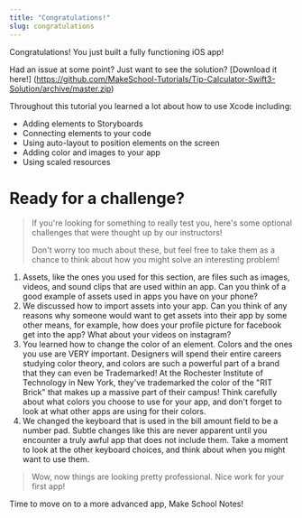 ```yaml
---
title: "Congratulations!"
slug: congratulations
---
```


Congratulations! You just built a fully functioning iOS app!

Had an issue at some point? Just want to see the solution? [Download it here!] (https://github.com/MakeSchool-Tutorials/Tip-Calculator-Swift3-Solution/archive/master.zip)

Throughout this tutorial you learned a lot about how to use Xcode including:

* Adding elements to Storyboards
* Connecting elements to your code
* Using auto-layout to position elements on the screen
* Adding color and images to your app
* Using scaled resources


# Ready for a challenge?

> If you're looking for something to really test you, here's some optional challenges that were thought up by our instructors!
>
> Don't worry too much about these, but feel free to take them as a chance to think about how you might solve an interesting problem!
>
1. Assets, like the ones you used for this section, are files such as images, videos, and sound clips that are used within an app. Can you think of a good example of assets used in apps you have on your phone?
1. We discussed how to import assets into your app. Can you think of any reasons why someone would want to get assets into their app by some other means, for example, how does your profile picture for facebook get into the app? What about your videos on instagram?
1. You learned how to change the color of an element. Colors and the ones you use are VERY important. Designers will spend their entire careers studying color theory, and colors are such a powerful part of a brand that they can even be Trademarked! At the Rochester Institute of Technology in New York, they've trademarked the color of the "RIT Brick" that makes up a massive part of their campus! Think carefully about what colors you choose to use for your app, and don't forget to look at what other apps are using for their colors.
1. We changed the keyboard that is used in the bill amount field to be a number pad. Subtle changes like this are never apparent until you encounter a truly awful app that does not include them. Take a moment to look at the other keyboard choices, and think about when you might want to use them.
>
> Wow, now things are looking pretty professional. Nice work for your first app!

Time to move on to a more advanced app, Make School Notes!

